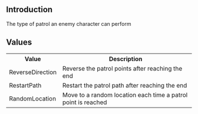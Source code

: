 ## Introduction
The type of patrol an enemy character can perform

## Values
<table>
	<tr>
		<th>Value</th>
		<th>Description</th>
	</tr>
	<tr>
		<td>ReverseDirection</td>
		<td>Reverse the patrol points after reaching the end</td>
	</tr>
	<tr>
		<td>RestartPath</td>
		<td>Restart the patrol path after reaching the end</td>
	</tr>
	<tr>
		<td>RandomLocation</td>
		<td>Move to a random location each time a patrol point is reached</td>
	</tr>
</table>